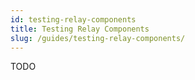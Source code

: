 ```yaml
---
id: testing-relay-components
title: Testing Relay Components
slug: /guides/testing-relay-components/
---
```

TODO
